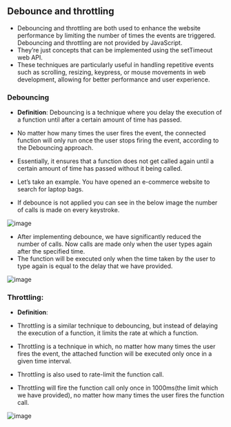 ## Debounce and throttling

- Debouncing and throttling are both used to enhance the website performance by limiting the number of times the events are triggered. Debouncing and throttling are not provided by JavaScript.
- They’re just concepts that can be implemented using the setTimeout web API.
- These techniques are particularly useful in handling repetitive events such as scrolling, resizing, keypress, or mouse movements in web development, allowing for better performance and user experience.


 ### Debouncing
- **Definition**: Debouncing is a technique where you delay the execution of a function until after a certain amount of time has passed.
- No matter how many times the user fires the event, the connected function will only run once the user stops firing the event, according to the Debouncing approach. 
- Essentially, it ensures that a function does not get called again until a certain amount of time has passed without it being called.

- Let’s take an example. You have opened an e-commerce website to search for laptop bags.

- If debounce is not applied you can see in the below image the number of calls is made on every keystroke.

![image](https://github.com/venkatdas/Interview_prep/assets/43024084/9653d263-816f-4852-ae73-f1f358869249)

- After implementing debounce, we have significantly reduced the number of calls. Now calls are made only when the user types again after the specified time.
- The function will be executed only when the time taken by the user to type again is equal to the delay that we have provided.

![image](https://github.com/venkatdas/Interview_prep/assets/43024084/8b2a97f9-b664-43d2-986a-7cde80ff1988)


### Throttling:

- **Definition**:
- Throttling is a similar technique to debouncing, but instead of delaying the execution of a function, it limits the rate at which a function.
- Throttling is a technique in which, no matter how many times the user fires the event, the attached function will be executed only once in a given time interval. 

- Throttling is also used to rate-limit the function call.
- Throttling will fire the function call only once in 1000ms(the limit which we have provided), no matter how many times the user fires the function call.

![image](https://github.com/venkatdas/Interview_prep/assets/43024084/4a91590b-c454-45c7-8314-0b6fe8754aff)
 




